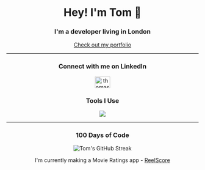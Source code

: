 <h1 align="center">Hey! I'm Tom 👋</h1>
<h3 align="center">I'm a developer living in London</h3>
<p align="center"><a href="https://tombrookes.dev">Check out my portfolio</a></p>
<hr>
<h3 align="center">Connect with me on LinkedIn</h3>
<p align="center">
<a href="https://linkedin.com/in/thomasbrookes" target="blank"><img align="center" src="https://raw.githubusercontent.com/rahuldkjain/github-profile-readme-generator/master/src/images/icons/Social/linked-in-alt.svg" alt="thomasbrookes" height="30" width="40" /></a>
</p>

<h3 align="center">Tools I Use</h3>

<p align="center">
  <a href="https://skillicons.dev">
    <img src="https://skillicons.dev/icons?i=html,css,js,ruby,rails,sqlite,sass,bootstrap,git,heroku,figma,vscode"/>
  </a>
</p>

<hr>
<div align="center">
  <h3>100 Days of Code</h3>
  <img src="https://github-readme-streak-stats.herokuapp.com/?user=bomtrookes" alt="Tom's GitHub Streak" />
  <p>I'm currently making a Movie Ratings app - <a href="https://cinefix.herokuapp.com" target="_blank">ReelScore</a></p>
</div>
